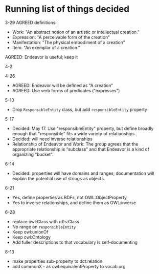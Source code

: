 # Running list of things decided
3-29
AGREED definitions:
* Work: "An abstract notion of an artistic or intellectual creation."
* Expression: "A perceivable form of the creation"
* Manifestation: "The physical embodiment of a creation"
* Item: "An exemplar of a creation."

AGREED: Endeavor is useful; keep it

4-2

4-26
* AGREED: Endeavor will be defined as "A creation"
* AGREED: Use verb forms of predicates ("expresses")

5-10
* Drop `ResponsibleEntity` class, but add `responsibleEntity` property

5-17
* Decided: May 17. Use "responsibleEntity" property, but define broadly enough that "responsible" fits a wide variety of relationships.
* Decided: will need inverse relationships
* Relationship of Endeavor and Work: The group agrees that the appropriate relationship is "subclass" and that Endeavor is a kind of organizing "bucket".

6-14
* Decided: properties will have domains and ranges; documentation will explain the potential use of strings as objects.

6-21
* Yes, define properties as RDFs, not OWL:ObjectProperty
* Yes to inverse relationships, and define them as OWL:inverse

6-28
* replace owl:Class with rdfs:Class
* No range on `responsibleEntity`
* Keep owl:unionOf
* Keep owl:Ontology
* Add fuller descriptions to that vocabulary is self-documenting

8-13
* make properties sub-property to dct:relation
* add commonX - as owl:equivalentProperty to vocab.org
